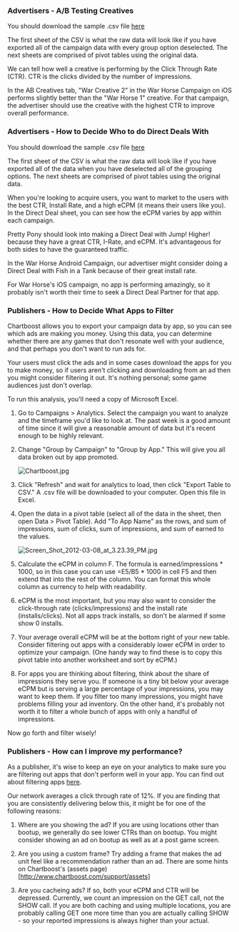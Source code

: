 <h3 id="creativetesting">Advertisers - A/B Testing Creatives</h3>

You should download the sample .csv file [here](http://dl.dropbox.com/u/41402639/tender%20analytics%20draft.xlsx)

The first sheet of the CSV is what the raw data will look like if you have exported all of the campaign data with every group option deselected. The next sheets are comprised of pivot tables using the original data.

We can tell how well a creative is performing by the Click Through Rate (CTR). CTR is the clicks divided by the number of impressions. 

In the AB Creatives tab, "War Creative 2" in the War Horse Campaign on iOS performs slightly better than the "War Horse 1" creative. For that campaign, the advertiser should use the creative with the highest CTR to improve overall performance.

<h3 id="advertising">Advertisers - How to Decide Who to do Direct Deals With</h3>

You should download the sample .csv file [here](http://dl.dropbox.com/u/41402639/tender%20analytics%20draft.xlsx)

The first sheet of the CSV is what the raw data will look like if you have exported all of the data when you have deselected all of the grouping options. The next sheets are comprised of pivot tables using the original data.

When you're looking to acquire users, you want to market to the users with the best CTR, Install Rate, and a high eCPM (it means their users like you). In the Direct Deal sheet, you can see how the eCPM varies by app within each campaign. 

Pretty Pony should look into making a Direct Deal with Jump! Higher! because they have a great CTR, I-Rate, and eCPM. It's advantageous for both sides to have the guaranteed traffic.

In the War Horse Android Campaign, our advertiser might consider doing a Direct Deal with Fish in a Tank because of their great install rate. 

For War Horse's iOS campaign, no app is performing amazingly, so it probably isn't worth their time to seek a Direct Deal Partner for that app.

<h3 id="appfiltering">Publishers - How to Decide What Apps to Filter</h3>

Chartboost allows you to export your campaign data by app, so you can see which ads are making you money. Using this data, you can determine whether there are any games that don't resonate well with your audience, and that perhaps you don't want to run ads for.

Your users must click the ads and in some cases download the apps for you to make money, so if users aren't clicking and downloading from an ad then you might consider filtering it out. It's nothing personal; some game audiences just don't overlap.

To run this analysis, you'll need a copy of Microsoft Excel.

1. Go to Campaigns > Analytics. Select the campaign you want to analyze and the timeframe you'd like to look at. The past week is a good amount of time since it will give a reasonable amount of data but it's recent enough to be highly relevant.

2. Change "Group by Campaign" to "Group by App." This will give you all data broken out by app promoted.

   ![Chartboost.jpg](/help/assets/ea7f51f34f325b19807d20701709cd48846b1c2a/Chartboost_normal.jpg)

3. Click "Refresh" and wait for analytics to load, then click "Export Table to CSV." A .csv file will be downloaded to your computer. Open this file in Excel.

4. Open the data in a pivot table (select all of the data in the sheet, then open Data > Pivot Table). Add "To App Name" as the rows, and sum of impressions, sum of clicks, sum of impressions, and sum of earned to the values.

   ![Screen_Shot_2012-03-08_at_3.23.39_PM.jpg](/help/assets/5dc1abbc635bd10ef7dbe91fe1f4ad640f0667c5/Screen_Shot_2012-03-08_at_3.23.39_PM_normal.jpg)

5. Calculate the eCPM in column F. The formula is earned/impressions * 1000, so in this case you can use =E5/B5 * 1000 in cell F5 and then extend that into the rest of the column. You can format this whole column as currency to help with readability. 

6. eCPM is the most important, but you may also want to consider the click-through rate (clicks/impressions) and the install rate (installs/clicks). Not all apps track installs, so don't be alarmed if some show 0 installs.

7. Your average overall eCPM will be at the bottom right of your new table. Consider filtering out apps with a considerably lower eCPM in order to optimize your campaign. (One handy way to find these is to copy this pivot table into another worksheet and sort by eCPM.)

8. For apps you are thinking about filtering, think about the share of impressions they serve you. If someone is a tiny bit below your average eCPM but is serving a large percentage of your impressions, you may want to keep them. If you filter too many impressions, you might have problems filling your ad inventory. On the other hand, it's probably not worth it to filter a whole bunch of apps with only a handful of impressions.

Now go forth and filter wisely!

<h3 id="performance">Publishers - How can I improve my performance?</h3>

As a publisher, it's wise to keep an eye on your analytics to make sure you are filtering out apps that don't perform well in your app. You can find out about filtering apps [here](https://chartboost.tenderapp.com/kb/exported-data/publishers-how-to-decide-what-apps-to-filter).

Our network averages a click through rate of 12%. If you are finding that you are consistently delivering below this, it might be for one of the following reasons:

1. Where are you showing the ad? If you are using locations other than bootup, we generally do see lower CTRs than on bootup. You might consider showing an ad on bootup as well as at a post game screen.

2. Are you using a custom frame? Try adding a frame that makes the ad unit feel like a recommendation rather than an ad. There are some hints on Chartboost's (assets page)[http://www.chartboost.com/support/assets]

3. Are you cacheing ads? If so, both your eCPM and CTR will be depressed. Currently, we count an impression on the GET call, not the SHOW call. If you are both caching and using multiple locations, you are probably calling GET one more time than you are actually calling SHOW - so your reported impressions is always higher than your actual.

